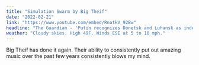 ```yaml
---
title: "Simulation Swarm by Big Theif"
date: "2022-02-21"
link: "https://www.youtube.com/embed/RnatkV_92Bw"
headline: "The Guardian - 'Putin recognizes Donetsk and Luhansk as independent states'"
weather: "Cloudy skies. High 49F. Winds ESE at 5 to 10 mph."
---
```


Big Theif has done it again. Their ability to consistently put out amazing music over the past few years consistently blows my mind.
